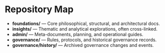 <!-- status: stub; target: 150+ words -->
<!-- status: stub; target: 150+ words -->
<!-- status: stub; target: 150+ words -->
# Repository Map

- **foundations/** — Core philosophical, structural, and architectural docs.
- **insights/** — Thematic and analytical explorations, often cross-linked.
- **admin/** — Meta-documents, planning, and operational guides.
- **governance/** — Rules, protocols, and historical governance records.
- **governance/history/** — Archived governance changes and events.




